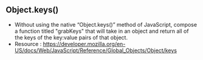 ## Object.keys()

- Without using the native “Object.keys()” method of JavaScript, compose a function titled "grabKeys" that will take in an object and return 
all of the keys of the key:value pairs of that object.
- Resource : https://developer.mozilla.org/en-US/docs/Web/JavaScript/Reference/Global_Objects/Object/keys
